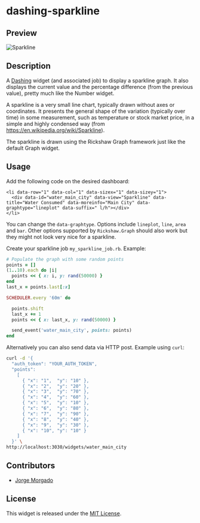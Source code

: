 # dashing-sparkline

## Preview

![Sparkline](https://raw.githubusercontent.com/wiki/jorgemorgado/dashing-sparkline/sparkline.png)

## Description

A [Dashing](http://shopify.github.com/dashing) widget (and associated job)
to display a sparkline graph. It also displays the current value and the
percentage difference (from the previous value), pretty much like the Number
widget.

A sparkline is a very small line chart, typically drawn without axes or
coordinates. It presents the general shape of the variation (typically over
time) in some measurement, such as temperature or stock market price, in a
simple and highly condensed way (from https://en.wikipedia.org/wiki/Sparkline).

The sparkline is drawn using the Rickshaw Graph framework just like the
default Graph widget.

## Usage

Add the following code on the desired dashboard:

```erb
<li data-row="1" data-col="1" data-sizex="1" data-sizey="1">
  <div data-id="water_main_city" data-view="Sparkline" data-title="Water Consumed" data-moreinfo="Main City" data-graphtype="lineplot" data-suffix=" l/h"></div>
</li>
```

You can change the `data-graphtype`. Options include `lineplot`, `line`,
`area` and `bar`. Other options supported by `Rickshaw.Graph` should also work
but they might not look very nice for a sparkline.

Create your sparkline job `my_sparkline_job.rb`. Example:

```ruby
# Populate the graph with some random points
points = []
(1..10).each do |i|
  points << { x: i, y: rand(50000) }
end
last_x = points.last[:x]

SCHEDULER.every '60m' do

  points.shift
  last_x += 1
  points << { x: last_x, y: rand(50000) }

  send_event('water_main_city', points: points)
end
```

Alternatively you can also send data via HTTP post. Example using `curl`:

```sh
curl -d '{
  "auth_token": "YOUR_AUTH_TOKEN",
  "points":
    [
      { "x": "1",  "y": "10" },
      { "x": "2",  "y": "20" },
      { "x": "3",  "y": "70" },
      { "x": "4",  "y": "60" },
      { "x": "5",  "y": "10" },
      { "x": "6",  "y": "80" },
      { "x": "7",  "y": "90" },
      { "x": "8",  "y": "40" },
      { "x": "9",  "y": "30" },
      { "x": "10", "y": "10" }
    ]
  }' \
http://localhost:3030/widgets/water_main_city
```

## Contributors

- [Jorge Morgado](https://github.com/jorgemorgado)

## License

This widget is released under the [MIT License](http://www.opensource.org/licenses/MIT).
